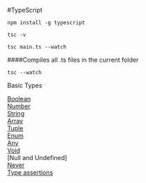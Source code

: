
#TypeScript

`npm install -g typescript`

`tsc -v`

`tsc main.ts --watch`

####Compiles all .ts files in the current folder

`tsc --watch`

Basic Types

[Boolean](https://github.com/sarveshhome/TypeScript/blob/master/TypeScript/01TypeScript/01Boolean.ts) <br />
[Number](http://link) <br />
[String](http://link) <br />
[Array](http://link) <br />
[Tuple](http://link) <br />
[Enum](http://link) <br />
[Any](http://link) <br />
[Void](http://link) <br />
[Null and Undefined]<br />
[Never](http://link)<br />
[Type assertions](http://link)<br />


